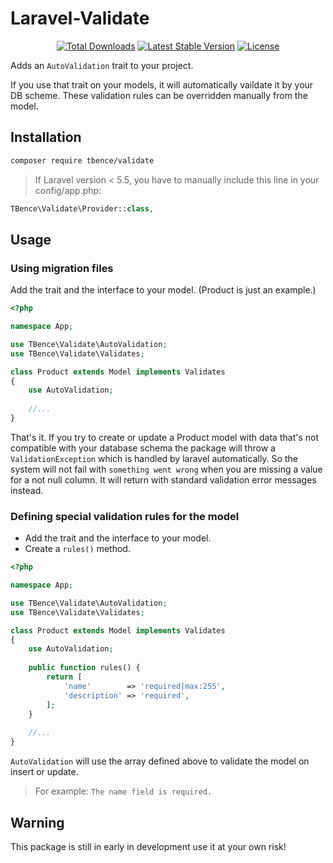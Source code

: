 # Laravel-Validate

<p align="center">
<a href="https://packagist.org/packages/tbence/validate"><img src="https://poser.pugx.org/tbence/validate/d/total.svg" alt="Total Downloads"></a>
<a href="https://packagist.org/packages/tbence/validate"><img src="https://poser.pugx.org/tbence/validate/v/stable.svg" alt="Latest Stable Version"></a>
<a href="https://packagist.org/packages/tbence/validate"><img src="https://poser.pugx.org/tbence/validate/license.svg" alt="License"></a>
</p>

Adds an `AutoValidation` trait to your project.

If you use that trait on your models, it will automatically vaildate it by your DB scheme.
These validation rules can be overridden manually from the model.

## Installation

```bash
composer require tbence/validate
```

> If Laravel version < 5.5, you have to manually include this line in your config/app.php:
```php
TBence\Validate\Provider::class,
```

## Usage

### Using migration files
Add the trait and the interface to your model. (Product is just an example.)
```php
<?php

namespace App;

use TBence\Validate\AutoValidation;
use TBence\Validate\Validates;

class Product extends Model implements Validates
{
    use AutoValidation;
    
    //...
}
```

That's it. If you try to create or update a Product model with data that's not compatible with your database schema
the package will throw a `ValidationException` which is handled by laravel automatically.
So the system will not fail with `something went wrong` when you are missing a value for a not null column.
It will return with standard validation error messages instead.

### Defining special validation rules for the model
 * Add the trait and the interface to your model.
 * Create a `rules()` method.
 
```php
<?php

namespace App;

use TBence\Validate\AutoValidation;
use TBence\Validate\Validates;

class Product extends Model implements Validates
{
    use AutoValidation;
    
    public function rules() {
        return [
            'name'        => 'required|max:255',
            'description' => 'required',
        ];
    }
    
    //...
}
```

`AutoValidation` will use the array defined above to validate the model on insert or update. 

> For example: `The name field is required.`

## Warning
This package is still in early in development use it at your own risk!
